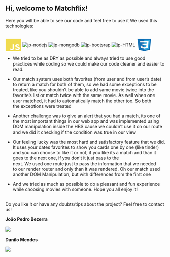 
## Hi, welcome to Matchflix!

  
Here you will be able to see our code and feel free to use it 
We used this technologies:

<div  style="display: inline_block"><br>

<img  align="center"  alt="jp-Js"  height="40"  width="50"  src="https://raw.githubusercontent.com/devicons/devicon/master/icons/javascript/javascript-plain.svg">

<img  align="center"  alt="jp-nodejs"  height="40"  width="40"  src="https://user-images.githubusercontent.com/78766133/125085408-753ad800-e0c2-11eb-9cd7-e62559b3a292.png">

<img  align="center"  alt="jp-mongodb"  height="40"  width="45"  src="https://user-images.githubusercontent.com/78766133/125085778-dd89b980-e0c2-11eb-972b-813f7770ca01.png">

<img  align="center"  alt="jp-bootsrap"  height="40"  width="40"  src="https://user-images.githubusercontent.com/78766133/125085920-0316c300-e0c3-11eb-9b94-d8946f50c187.png">


<img  align="center"  alt="jp-HTML"  height="60"  width="50"  src="https://user-images.githubusercontent.com/78766133/125084441-74557680-e0c1-11eb-8cb2-b1f3eec3ff13.png">

  

<img  align="center"  alt="jp-CSS"  height="40"  width="50"  src="https://raw.githubusercontent.com/devicons/devicon/master/icons/css3/css3-original.svg">  
  

</div>

  

 - We tried to be as DRY as possible and always tried to use good
   practices while coding so we could make our code cleaner and easier
   to read.
   
 - Our match system uses both favorites (from user and from user’s date)
   to return a match for both of them, so we had some exceptions to be  
   treated, like you shouldn’t be able to add same movie  twice into the
   favorite’s list or match twice with the same movie. As well when one 
   user matched, it had to automatically match the other too. So both   
   the exceptions were treated

   
     
   

 - Another challenge was to give an alert that you had a match, its one 
   of the most important things in our web app and was implemented using
   DOM manipulation inside the HBS cause we couldn’t use it on our route
   and we did it checking if the condition was true in our view

   
     
   

 - Our feeling lucky was the most hard and satisfactory feature that we 
   did. It uses your dates favorites to show you cards one by one (like 
   tinder) and you can choose to like it or not, if you like its a match
   and than it goes to the next one, if you don’t it just pass to the   
   next. We used one route just to pass the information that we needed  
   to our render router and only than it was rendered. Oh our match used
   another DOM Manipulation, but with differences from the first one

   
     
   

 - And we tried as much as possible to do a pleasant and fun experience 
   while choosing movies with someone. Hope you all enjoy it!

##

  



  Do you like it or have any doubts/tips about the project? Feel free to contact us!
  
**João Pedro Bezerra**



<a  href="https://www.linkedin.com/in/jo%C3%A3opbbezerra/"  target="_blank"><img  src="https://img.shields.io/badge/-LinkedIn-%230077B5?style=for-the-badge&logo=linkedin&logoColor=white"  target="_blank"></a>

</div>

**Danilo Mendes**

<a  href="https://www.linkedin.com/in/danilo-mendes-/"  target="_blank"><img  src="https://img.shields.io/badge/-LinkedIn-%230077B5?style=for-the-badge&logo=linkedin&logoColor=white"  target="_blank"></a>
